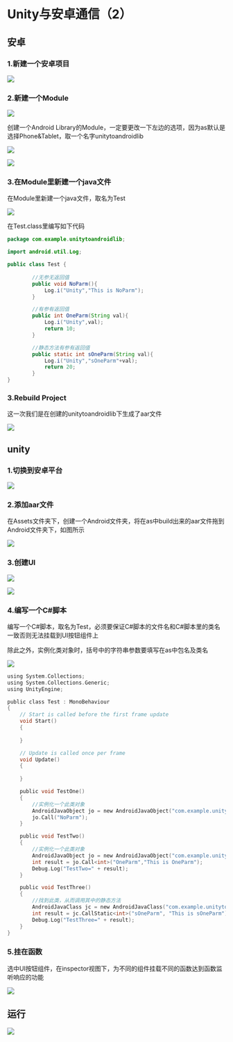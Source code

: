 # Unity与安卓通信（2）

## 安卓

### 1.新建一个安卓项目

![](http://starrylixu.oss-cn-beijing.aliyuncs.com/1b97a59486efb3ad7b8f2650145f30ce.png)

### 2.新建一个Module

![](http://starrylixu.oss-cn-beijing.aliyuncs.com/e5d08fc1ad17db50015cf214fb510d74.png)

创建一个Android Library的Module，一定要更改一下左边的选项，因为as默认是选择Phone&Tablet，取一个名字unitytoandroidlib

![](http://starrylixu.oss-cn-beijing.aliyuncs.com/af4819161f2c81208cd717694bb862ea.png)

![](http://starrylixu.oss-cn-beijing.aliyuncs.com/963ebd4481f7e0cf081bafcc8550e50c.png)

### 3.在Module里新建一个java文件

在Module里新建一个java文件，取名为Test

![](http://starrylixu.oss-cn-beijing.aliyuncs.com/e0b1e80e64b3a796ca3e26eee27cb7f9.png)

在Test.class里编写如下代码

```java
package com.example.unitytoandroidlib;

import android.util.Log;

public class Test {
    
        //无参无返回值
        public void NoParm(){
            Log.i("Unity","This is NoParm");
        }

        //有参有返回值
        public int OneParm(String val){
            Log.i("Unity",val);
            return 10;
        }

        //静态方法有参有返回值
        public static int sOneParm(String val){
            Log.i("Unity","sOneParm"+val);
            return 20;
        }
}
```

### 3.Rebuild Project

这一次我们是在创建的unitytoandroidlib下生成了aar文件

![](http://starrylixu.oss-cn-beijing.aliyuncs.com/3e968de3a9df18116c3d6f9d2b7b086e.png)

## unity

### 1.切换到安卓平台

![](http://starrylixu.oss-cn-beijing.aliyuncs.com/30fe733a8feedd4779909e8379ea7b90.png)

### 2.添加aar文件

在Assets文件夹下，创建一个Android文件夹，将在as中build出来的aar文件拖到Android文件夹下，如图所示

![](http://starrylixu.oss-cn-beijing.aliyuncs.com/df0510124e48dc0353859b8cc48d5a42.png)

### 3.创建UI

![](http://starrylixu.oss-cn-beijing.aliyuncs.com/cb4d2c075efeb7a8c5811f389abeeb21.png)

![](http://starrylixu.oss-cn-beijing.aliyuncs.com/ce437f1b9bd2451d6096da161df59eda.png)

### 4.编写一个C#脚本

编写一个C#脚本，取名为Test，必须要保证C#脚本的文件名和C#脚本里的类名一致否则无法挂载到UI按钮组件上

除此之外，实例化类对象时，括号中的字符串参数要填写在as中包名及类名

![](http://starrylixu.oss-cn-beijing.aliyuncs.com/d4a815f075db7c17eee795002a9aac0b.png)

```c
using System.Collections;
using System.Collections.Generic;
using UnityEngine;

public class Test : MonoBehaviour
{
    // Start is called before the first frame update
    void Start()
    {
        
    }

    // Update is called once per frame
    void Update()
    {
        
    }

    public void TestOne()
    {
        //实例化一个此类对象
        AndroidJavaObject jo = new AndroidJavaObject("com.example.unitytoandroidlib.Test");
        jo.Call("NoParm");
    }

    public void TestTwo()
    {
        //实例化一个此类对象
        AndroidJavaObject jo = new AndroidJavaObject("com.example.unitytoandroidlib.Test");
        int result = jo.Call<int>("OneParm","This is OneParm");
        Debug.Log("TestTwo=" + result);
    }

    public void TestThree()
    {
        //找到此类，从而调用其中的静态方法
        AndroidJavaClass jc = new AndroidJavaClass("com.example.unitytoandroidlib.Test");
        int result = jc.CallStatic<int>("sOneParm", "This is sOneParm");
        Debug.Log("TestThree=" + result);
    }
}
```

### 5.挂在函数

选中UI按钮组件，在inspector视图下，为不同的组件挂载不同的函数达到函数监听响应的功能

![](http://starrylixu.oss-cn-beijing.aliyuncs.com/5a2a75f7ecd39749cbd0661e29fe73b9.png)

## 运行

![](http://starrylixu.oss-cn-beijing.aliyuncs.com/9f47e36fd0ff6b3e6026a316bc1930ac.png)
